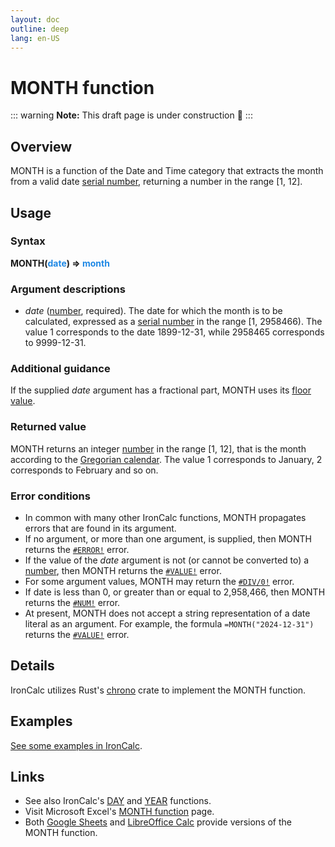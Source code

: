 ```yaml
---
layout: doc
outline: deep
lang: en-US
---
```

# MONTH function
::: warning
**Note:** This draft page is under construction 🚧
:::
## Overview
MONTH is a function of the Date and Time category that extracts the month from a valid date [serial number](/features/serial-numbers.md), returning a number in the range [1, 12].
## Usage
### Syntax
**MONTH(<span title="Number" style="color:#1E88E5">date</span>) => <span title="Number" style="color:#1E88E5">month</span>**
### Argument descriptions
* *date* ([number](/features/value-types#numbers), required). The date for which the month is to be calculated, expressed as a [serial number](/features/serial-numbers.md) in the range [1, 2958466). The value 1 corresponds to the date 1899-12-31, while 2958465 corresponds to 9999-12-31.
### Additional guidance
If the supplied _date_ argument has a fractional part, MONTH uses its [floor value](https://en.wikipedia.org/wiki/Floor_and_ceiling_functions).
### Returned value
MONTH returns an integer [number](/features/value-types#numbers) in the range [1, 12], that is the month according to the [Gregorian calendar](https://en.wikipedia.org/wiki/Gregorian_calendar). The value 1 corresponds to January, 2 corresponds to February and so on.
### Error conditions
* In common with many other IronCalc functions, MONTH propagates errors that are found in its argument.
* If no argument, or more than one argument, is supplied, then MONTH returns the [`#ERROR!`](/features/error-types.md#error) error.
* If the value of the *date* argument is not (or cannot be converted to) a [number](/features/value-types#numbers), then MONTH returns the [`#VALUE!`](/features/error-types.md#value) error.
* For some argument values, MONTH may return the [`#DIV/0!`](/features/error-types.md#div-0) error.
* If date is less than 0, or greater than or equal to 2,958,466, then MONTH returns the [`#NUM!`](/features/error-types.md#num) error.
* At present, MONTH does not accept a string representation of a date literal as an argument. For example, the formula `=MONTH("2024-12-31")` returns the [`#VALUE!`](/features/error-types.md#value) error.
<!--@include: ../markdown-snippets/error-type-details.txt-->
## Details
IronCalc utilizes Rust's [chrono](https://docs.rs/chrono/latest/chrono/) crate to implement the MONTH function.
## Examples
[See some examples in IronCalc](https://app.ironcalc.com/?example=month).

## Links
* See also IronCalc's [DAY](/functions/date_and_time/day.md) and [YEAR](/functions/date_and_time/year.md) functions.
* Visit Microsoft Excel's [MONTH function](https://support.microsoft.com/en-gb/office/month-function-579a2881-199b-48b2-ab90-ddba0eba86e8) page.
* Both [Google Sheets](https://support.google.com/docs/answer/3093052) and [LibreOffice Calc](https://wiki.documentfoundation.org/Documentation/Calc_Functions/MONTH) provide versions of the MONTH function.